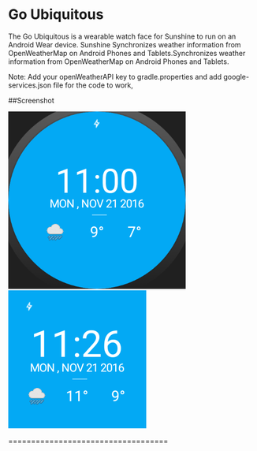 # Go Ubiquitous

The Go Ubiquitous is a wearable watch face for Sunshine to run on an Android Wear device. Sunshine Synchronizes weather information from OpenWeatherMap on Android Phones and Tablets.Synchronizes weather information from OpenWeatherMap on Android Phones and Tablets.

Note: Add your openWeatherAPI key to gradle.properties and add google-services.json file for the code to work,
 

##Screenshot  
   
 <img src='https://github.com/YSulekha/WatchFace/blob/master/SunshineFace_Round.png'/>
  <img src='https://github.com/YSulekha/WatchFace/blob/master/sunshine_square.png'/>

===================================


